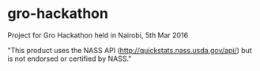 # gro-hackathon
Project for Gro Hackathon held in Nairobi, 5th Mar 2016

"This product uses the NASS API (http://quickstats.nass.usda.gov/api/) but is not endorsed or certified by NASS."
